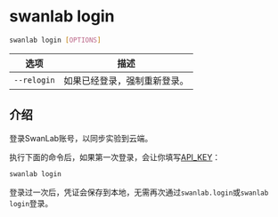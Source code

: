 # swanlab login

``` bash
swanlab login [OPTIONS]
```

| 选项 | 描述 |
| --- | --- |
| `--relogin` | 如果已经登录，强制重新登录。|

## 介绍

登录SwanLab账号，以同步实验到云端。

执行下面的命令后，如果第一次登录，会让你填写[API_KEY](#)：

```bash
swanlab login
```

登录过一次后，凭证会保存到本地，无需再次通过`swanlab.login`或`swanlab login`登录。